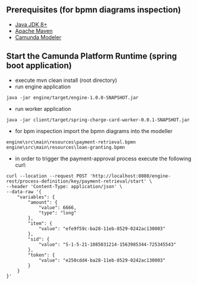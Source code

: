 ## Prerequisites (for bpmn diagrams inspection)
* [Java JDK 8+](http://www.oracle.com/technetwork/java/javase/downloads/jdk8-downloads-2133151.html)
* [Apache Maven](https://maven.apache.org/download.cgi)
* [Camunda Modeler](https://camunda.com/download/modeler/)

## Start the Camunda Platform Runtime (spring boot application)
* execute mvn clean install (root directory)
* run engine application 
```
java -jar engine/target/engine-1.0.0-SNAPSHOT.jar
```
* run worker application 
```
java -jar client/target/spring-charge-card-worker-0.0.1-SNAPSHOT.jar
```
* for bpm inspection import the bpmn diagrams into the modeller
```
engine\src\main\resources\payment-retrieval.bpmn
engine\src\main\resources\loan-granting.bpmn
```
* in order to trigger the payment-approval process execute the following curl:
```
curl --location --request POST 'http://localhost:8080/engine-rest/process-definition/key/payment-retrieval/start' \
--header 'Content-Type: application/json' \
--data-raw '{
    "variables": {
        "amount": {
            "value": 6666,
            "type": "long"
        },
        "item": {
            "value": "efe9f59c-ba28-11eb-8529-0242ac130003"
        },
        "sid": {
            "value": "S-1-5-21-1085031214-1563985344-725345543"
        },
        "token": {
            "value": "e250cdd4-ba28-11eb-8529-0242ac130003"
        }
    }
}'
```